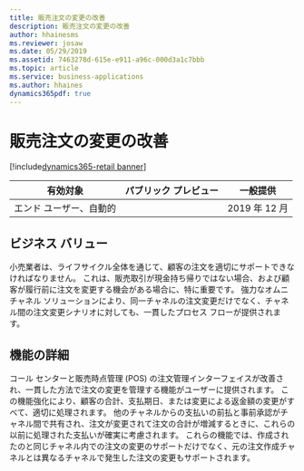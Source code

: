 ```yaml
---
title: 販売注文の変更の改善
description: 販売注文の変更の改善
author: hhainesms
ms.reviewer: josaw
ms.date: 05/29/2019
ms.assetid: 7463278d-615e-e911-a96c-000d3a1c7bbb
ms.topic: article
ms.service: business-applications
ms.author: hhaines
dynamics365pdf: true
---
```

# 販売注文の変更の改善
[!include[dynamics365-retail banner](../includes/dynamics365-retail.md)]

| 有効対象    |  パブリック プレビュー | 一般提供 | 
| ---------- | ---------- |---------- |
|エンド ユーザー、自動的|| 2019 年 12 月|


## ビジネス バリュー
<!-- bv start -->
小売業者は、ライフサイクル全体を通じて、顧客の注文を適切にサポートできなければなりません。 これは、販売取引が現金持ち帰りではない場合、および顧客が履行前に注文を変更する機会がある場合に、特に重要です。 強力なオムニチャネル ソリューションにより、同一チャネルの注文変更だけでなく、チャネル間の注文変更シナリオに対しても、一貫したプロセス フローが提供されます。
<!-- bv end -->



## 機能の詳細
<!--feature detail start -->
コール センターと販売時点管理 (POS) の注文管理インターフェイスが改善され、一貫した方法で注文の変更を管理する機能がユーザーに提供されます。 この機能強化により、顧客の合計、支払期日、または変更による返金額の変更がすべて、適切に処理されます。 他のチャネルからの支払いの前払と事前承認がチャネル間で共有され、注文が変更されて注文の合計が増減するときに、これらの以前に処理された支払いが確実に考慮されます。 これらの機能では、作成されたのと同じチャネル内での注文の変更のサポートだけでなく、元の注文作成チャネルとは異なるチャネルで発生した注文の変更もサポートされます。
<!--feature detail end -->










